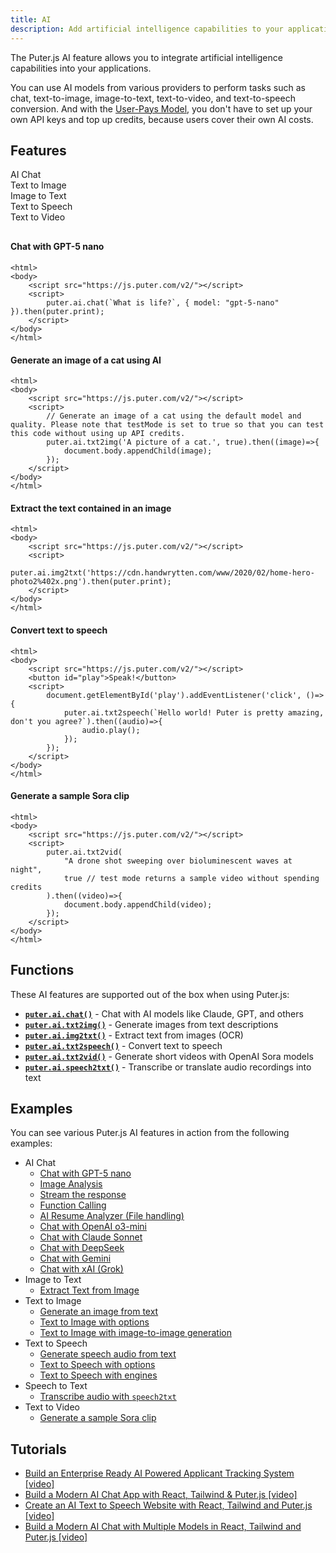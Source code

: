 ```yaml
---
title: AI
description: Add artificial intelligence capabilities to your applications with Puter.js AI feature.
---
```


The Puter.js AI feature allows you to integrate artificial intelligence capabilities into your applications.

You can use AI models from various providers to perform tasks such as chat, text-to-image, image-to-text, text-to-video, and text-to-speech conversion. And with the [User-Pays Model](/user-pays-model/), you don't have to set up your own API keys and top up credits, because users cover their own AI costs.

## Features

<div style="overflow:hidden; margin-bottom: 30px;">
    <div class="example-group active" data-section="ai-chat"><span>AI Chat</span></div>
    <div class="example-group" data-section="text-to-image"><span>Text to Image</span></div>
    <div class="example-group" data-section="image-to-text"><span>Image to Text</span></div>
    <div class="example-group" data-section="text-to-speech"><span>Text to Speech</span></div>
    <div class="example-group" data-section="text-to-video"><span>Text to Video</span></div>
</div>

<div class="example-content" data-section="ai-chat" style="display:block;">

#### Chat with GPT-5 nano

```html;ai-chatgpt
<html>
<body>
    <script src="https://js.puter.com/v2/"></script>
    <script>
        puter.ai.chat(`What is life?`, { model: "gpt-5-nano" }).then(puter.print);
    </script>
</body>
</html>
```

</div>

<div class="example-content" data-section="text-to-image">

#### Generate an image of a cat using AI

```html;ai-txt2img
<html>
<body>
    <script src="https://js.puter.com/v2/"></script>
    <script>
        // Generate an image of a cat using the default model and quality. Please note that testMode is set to true so that you can test this code without using up API credits.
        puter.ai.txt2img('A picture of a cat.', true).then((image)=>{
            document.body.appendChild(image);
        });
    </script>
</body>
</html>
```

</div>

<div class="example-content" data-section="image-to-text">

#### Extract the text contained in an image

```html;ai-img2txt
<html>
<body>
    <script src="https://js.puter.com/v2/"></script>
    <script>
        puter.ai.img2txt('https://cdn.handwrytten.com/www/2020/02/home-hero-photo2%402x.png').then(puter.print);
    </script>
</body>
</html>
```

</div>

<div class="example-content" data-section="text-to-speech">

#### Convert text to speech

```html;ai-txt2speech
<html>
<body>
    <script src="https://js.puter.com/v2/"></script>
    <button id="play">Speak!</button>
    <script>
        document.getElementById('play').addEventListener('click', ()=>{
            puter.ai.txt2speech(`Hello world! Puter is pretty amazing, don't you agree?`).then((audio)=>{
                audio.play();
            });
        });
    </script>
</body>
</html>
```

</div>

<div class="example-content" data-section="text-to-video">

#### Generate a sample Sora clip

```html;ai-txt2vid
<html>
<body>
    <script src="https://js.puter.com/v2/"></script>
    <script>
        puter.ai.txt2vid(
            "A drone shot sweeping over bioluminescent waves at night",
            true // test mode returns a sample video without spending credits
        ).then((video)=>{
            document.body.appendChild(video);
        });
    </script>
</body>
</html>
```

</div>

## Functions

These AI features are supported out of the box when using Puter.js:

- **[`puter.ai.chat()`](/AI/chat/)** - Chat with AI models like Claude, GPT, and others
- **[`puter.ai.txt2img()`](/AI/txt2img/)** - Generate images from text descriptions
- **[`puter.ai.img2txt()`](/AI/img2txt/)** - Extract text from images (OCR)
- **[`puter.ai.txt2speech()`](/AI/txt2speech/)** - Convert text to speech
- **[`puter.ai.txt2vid()`](/AI/txt2vid/)** - Generate short videos with OpenAI Sora models
- **[`puter.ai.speech2txt()`](/AI/speech2txt/)** - Transcribe or translate audio recordings into text

## Examples

You can see various Puter.js AI features in action from the following examples:

- AI Chat
  - [Chat with GPT-5 nano](/playground/?example=ai-chatgpt)
  - [Image Analysis](/playground/?example=ai-gpt-vision)
  - [Stream the response](/playground/?example=ai-chat-stream)
  - [Function Calling](/playground/?example=ai-function-calling)
  - [AI Resume Analyzer (File handling)](/playground/?example=ai-resume-analyzer)
  - [Chat with OpenAI o3-mini](/playground/?example=ai-chat-openai-o3-mini)
  - [Chat with Claude Sonnet](/playground/?example=ai-chat-claude)
  - [Chat with DeepSeek](/playground/?example=ai-chat-deepseek)
  - [Chat with Gemini](/playground/?example=ai-chat-gemini)
  - [Chat with xAI (Grok)](/playground/?example=ai-xai)
- Image to Text
  - [Extract Text from Image](/playground/?example=ai-img2txt)
- Text to Image
  - [Generate an image from text](/playground/?example=ai-txt2img)
  - [Text to Image with options](/playground/?example=ai-txt2img-options)
  - [Text to Image with image-to-image generation](/playground/?example=ai-txt2img-image-to-image)
- Text to Speech
  - [Generate speech audio from text](/playground/?example=ai-txt2speech)
  - [Text to Speech with options](/playground/?example=ai-txt2speech-options)
  - [Text to Speech with engines](/playground/?example=ai-txt2speech-engines)
- Speech to Text
  - [Transcribe audio with `speech2txt`](/AI/speech2txt/)
- Text to Video
  - [Generate a sample Sora clip](/AI/txt2vid/)

## Tutorials

- [Build an Enterprise Ready AI Powered Applicant Tracking System [video]](https://www.youtube.com/watch?v=iYOz165wGkQ)
- [Build a Modern AI Chat App with React, Tailwind & Puter.js [video]](https://www.youtube.com/watch?v=XNFgM5fkPkw)
- [Create an AI Text to Speech Website with React, Tailwind and Puter.js [video]](https://www.youtube.com/watch?v=ykQlkMPbpGw)
- [Build a Modern AI Chat with Multiple Models in React, Tailwind and Puter.js [video]](https://www.youtube.com/watch?v=7NVKb8bj548)
